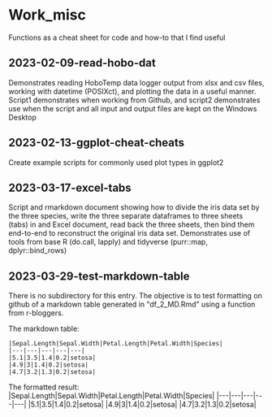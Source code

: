 # Work_misc

Functions as a cheat sheet for code and how-to that I find useful

## 2023-02-09-read-hobo-dat

Demonstrates reading HoboTemp data logger output from xlsx and csv files,
working with datetime (POSIXct), and plotting the data in a useful manner.
Script1 demonstrates when working from Github, and script2 demonstrates 
use when the script and all input and output files are kept on the Windows
Desktop

## 2023-02-13-ggplot-cheat-cheats

Create example scripts for commonly used plot types in ggplot2

## 2023-03-17-excel-tabs

Script and rmarkdown document showing how to divide the iris data set by the
three species, write the three separate dataframes to three sheets (tabs) in
and Excel document, read back the three sheets, then bind them end-to-end to
reconstruct the original iris data set. Demonstrates use of tools from base R
(do.call, lapply) and tidyverse (purr::map, dplyr::bind_rows)

## 2023-03-29-test-markdown-table

There is no subdirectory for this entry. The objective is to test formatting
on github of a markdown table generated in "df_2_MD.Rmd" using a function from
r-bloggers.

The markdown table:
```
|Sepal.Length|Sepal.Width|Petal.Length|Petal.Width|Species|
|---|---|---|---|---|
|5.1|3.5|1.4|0.2|setosa|
|4.9|3|1.4|0.2|setosa|
|4.7|3.2|1.3|0.2|setosa|
```
The formatted result:
|Sepal.Length|Sepal.Width|Petal.Length|Petal.Width|Species|
|---|---|---|---|---|
|5.1|3.5|1.4|0.2|setosa|
|4.9|3|1.4|0.2|setosa|
|4.7|3.2|1.3|0.2|setosa|


